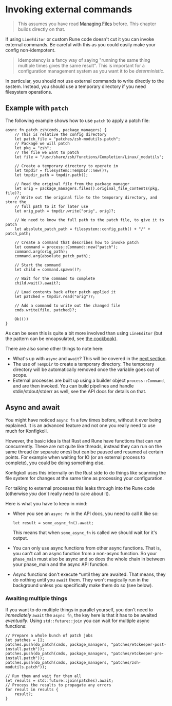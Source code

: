 # Invoking external commands

> This assumes you have read [Managing Files](../files.md) before.
> This chapter builds directly on that.

If using `LineEditor` or custom Rune code doesn't cut it you can invoke external
commands. Be careful with this as you could easily make your config non-idempotent.

> Idempotency is a fancy way of saying "running the same thing multiple times
> gives the same result". This is important for a configuration management system
> as you want it to be *deterministic*.

In particular, you should not use external commands to write directly to the system.
Instead, you should use a temporary directory if you need filesystem operations.

## Example with `patch`

The following example shows how to use `patch` to apply a patch file:

```rune
async fn patch_zsh(cmds, package_managers) {
    // This is relative the config directory
    let patch_file = "patches/zsh-modutils.patch";
    // Package we will patch
    let pkg = "zsh";
    // The file we want to patch
    let file = "/usr/share/zsh/functions/Completion/Linux/_modutils";

    // Create a temporary directory to operate in
    let tmpdir = filesystem::TempDir::new()?;
    let tmpdir_path = tmpdir.path();

    // Read the original file from the package manager
    let orig = package_managers.files().original_file_contents(pkg, file)?;
    // Write out the original file to the temporary directory, and store the
    // full path to it for later use
    let orig_path = tmpdir.write("orig", orig)?;

    // We need to know the full path to the patch file, to give it to patch
    let absolute_patch_path = filesystem::config_path() + "/" + patch_path;

    // Create a command that describes how to invoke patch
    let command = process::Command::new("patch");
    command.arg(orig_path);
    command.arg(absolute_patch_path);

    // Start the command
    let child = command.spawn()?;

    // Wait for the command to complete
    child.wait().await?;

    // Load contents back after patch applied it
    let patched = tmpdir.read("orig")?;

    // Add a command to write out the changed file
    cmds.write(file, patched)?;

    Ok(())
}
```

As can be seen this is quite a bit more involved than using `LineEditor`
(but the pattern can be encapsulated, see [the cookbook](../cookbook.md#patching-using-patch)).

There are also some other things to note here:

* What's up with `async` and `await`? This will be covered in the [next section](#async-and-await).
* The use of `TempDir` to create a temporary directory. The temporary directory
  will be automatically removed once the variable goes out of scope.
* External processes are built up using a builder object `process::Command`, and
  are then invoked. You can build pipelines and handle stdin/stdout/stderr as well,
  see the API docs for details on that.

## Async and await

You might have noticed `async fn` a few times before, without it ever being
explained. It is an advanced feature and not one you really need to use much
for Konfigkoll.

However, the basic idea is that Rust and Rune have functions that can run
concurrently. These are not quite like threads, instead they can run on the same
thread (or separate ones) but can be paused and resumed at certain points. For
example when waiting for IO (or an external process to complete), you could be
doing something else.

Konfigkoll uses this internally on the Rust side to do things like scanning the
file system for changes at the same time as processing your configuration.

For talking to external processes this leaks through into the Rune code (otherwise
*you* don't really need to care about it).

Here is what you have to keep in mind:

* When you see an `async fn` in the API docs, you need to call it like so:

  ```rune
  let result = some_async_fn().await;
  ```

  This means that when `some_async_fn` is called we should wait for it's output.
* You can only use async functions from other async functions. That is, you
  can't call an async function from a non-async function. So your `phase_main`
  must also be async and so does the whole chain in between your phase_main and
  the async API function.
* Async functions don't execute *until they are awaited. That means, they do nothing
  until you `await` them. They won't magically run in the background unless you
  specifically make them do so (see below).

### Awaiting multiple things

If you want to do multiple things in parallel yourself, you don't need to
*immediately* `await` the `async fn`, the key here is that it has to be awaited
*eventually*. Using `std::future::join` you can wait for multiple async functions:

```rune
// Prepare a whole bunch of patch jobs
let patches = [];
patches.push(do_patch(cmds, package_managers, "patches/etckeeper-post-install.patch"));
patches.push(do_patch(cmds, package_managers, "patches/etckeeper-pre-install.patch"));
patches.push(do_patch(cmds, package_managers, "patches/zsh-modutils.patch"));

// Run them and wait for them all
let results = std::future::join(patches).await;
// Process the results to propagate any errors
for result in results {
    result?;
}
```
